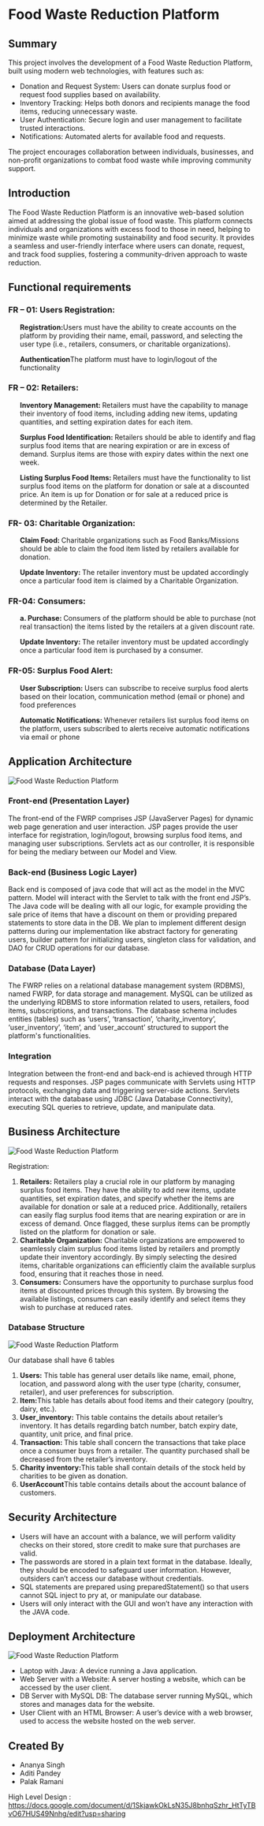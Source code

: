 <h1> Food Waste Reduction Platform </h1>

<h2>Summary</h2>
This project involves the development of a Food Waste Reduction Platform, built using modern web technologies, with features such as:

<ul>
  <li>Donation and Request System: Users can donate surplus food or request food supplies based on availability.</li>
  <li>Inventory Tracking: Helps both donors and recipients manage the food items, reducing unnecessary waste.</li>
  <li>User Authentication: Secure login and user management to facilitate trusted interactions.</li>
  <li>Notifications: Automated alerts for available food and requests.</li>
</ul>
The project encourages collaboration between individuals, businesses, and non-profit organizations to combat food waste while improving community support.

<h2>Introduction</h2>
The Food Waste Reduction Platform is an innovative web-based solution aimed at addressing the global issue of food waste. This platform connects individuals and organizations with excess food to those in need, helping to minimize waste while promoting sustainability and food security. It provides a seamless and user-friendly interface where users can donate, request, and track food supplies, fostering a community-driven approach to waste reduction.

<h2>Functional requirements</h2>

<h3>FR – 01: Users Registration:</h3>
<ul><strong>Registration:</strong>Users must have the ability to create accounts on the platform by providing their name, email, password, and selecting the user type (i.e., retailers, consumers, or charitable organizations).</ul>
<ul><strong>Authentication</strong>The platform must have to login/logout of the functionality</ul>

<h3>FR – 02: Retailers:</h3>
<ul><strong>Inventory Management: </strong>Retailers must have the capability to manage their inventory of food items, including adding new items, updating quantities, and setting expiration dates for each item.</ul>
<ul><strong>Surplus Food Identification: </strong>Retailers should be able to identify and flag surplus food items that are nearing expiration or are in excess of demand. Surplus items are those with expiry dates within the next one week.</ul>
<ul><strong>Listing Surplus Food Items: </strong>Retailers must have the functionality to list surplus food items on the platform for donation or sale at a discounted price. An item is up for Donation or for sale at a reduced price is determined by the Retailer.</ul>

<h3>FR- 03: Charitable Organization:</h3>
<ul><strong>Claim Food: </strong>Charitable organizations such as Food Banks/Missions should be able to claim the food item listed by retailers available for donation.</ul>
<ul><strong>Update Inventory: </strong>The retailer inventory must be updated accordingly once a particular food item is claimed by a Charitable Organization.</ul>

<h3>FR-04: Consumers:</h3>
<ul><strong>a. Purchase: </strong>Consumers of the platform should be able to purchase (not real transaction) the items listed by the retailers at a given discount rate.</ul>
<ul><strong>Update Inventory: </strong>The retailer inventory must be updated accordingly once a particular food item is purchased by a consumer.</ul>

<h3>FR-05: Surplus Food Alert:</h3>
<ul><strong>User Subscription: </strong>Users can subscribe to receive surplus food alerts based on their location, communication method (email or phone) and food preferences</ul>
<ul><strong>Automatic Notifications: </strong>Whenever retailers list surplus food items on the platform, users subscribed to alerts receive automatic notifications via email or phone</ul>

<h2>Application Architecture</h2>

![Food Waste Reduction Platform](README/Diagram02.jpg)

<h3>Front-end (Presentation Layer)</h3>
The front-end of the FWRP comprises JSP (JavaServer Pages) for dynamic web page generation and user interaction.
JSP pages provide the user interface for registration, login/logout, browsing surplus food items, and managing user subscriptions.
Servlets act as our controller, it is responsible for being the mediary between our Model and View.

<h3>Back-end (Business Logic Layer)</h3>
Back end is composed of java code that will act as the model in the MVC pattern. 
Model will interact with the Servlet to talk with the front end JSP’s.
The Java code will be dealing with all our logic, for example providing the sale price of items that have a discount on them or providing prepared statements to store data in the DB.
We plan to implement different design patterns during our implementation like abstract factory for generating users, builder pattern for initializing users, singleton class for validation, and DAO for CRUD operations for our database.

<h3>Database (Data Layer)</h3>
The FWRP relies on a relational database management system (RDBMS), named FWRP, for data storage and management.
MySQL can be utilized as the underlying RDBMS to store information related to users, retailers, food items, subscriptions, and transactions.
The database schema includes entities (tables) such as ‘users’, ‘transaction’, ‘charity_inventory’, ‘user_inventory’, ‘item’, and ‘user_account’ structured to support the platform's functionalities.

<h3>Integration</h3>
Integration between the front-end and back-end is achieved through HTTP requests and responses.
JSP pages communicate with Servlets using HTTP protocols, exchanging data and triggering server-side actions.
Servlets interact with the database using JDBC (Java Database Connectivity), executing SQL queries to retrieve, update, and manipulate data.

<h2>Business Architecture</h2>

![Food Waste Reduction Platform](README/Diagram01.jpg)

Registration:
<ol>
  <li><strong>Retailers:</strong> Retailers play a crucial role in our platform by managing surplus food items. They have the ability to add new items, update quantities, set expiration dates, and specify whether the items are available for donation or sale at a reduced price. Additionally, retailers can easily flag surplus food items that are nearing expiration or are in excess of demand. Once flagged, these surplus items can be promptly listed on the platform for donation or sale.</li>
  <li><strong>Charitable Organization:</strong> Charitable organizations are empowered to seamlessly claim surplus food items listed by retailers and promptly update their inventory accordingly. By simply selecting the desired items, charitable organizations can efficiently claim the available surplus food, ensuring that it reaches those in need.</li>
  <li><strong>Consumers:</strong> Consumers have the opportunity to purchase surplus food items at discounted prices through this system. By browsing the available listings, consumers can easily identify and select items they wish to purchase at reduced rates.</li>
</ol>

<h3>Database Structure</h3>

![Food Waste Reduction Platform](README/Diagram03.jpg)

Our database shall have 6 tables
<ol>
    <li><strong>Users:</strong> This table has general user details like name, email, phone, location, and password along with the user type (charity, consumer, retailer), and user preferences for subscription.</li> 
    <li><strong>Item:</strong>This table has details about food items and their category (poultry, dairy, etc.).</li>
    <li><strong>User_inventory:</strong> This table contains the details about retailer’s inventory. It has details regarding batch number, batch expiry date, quantity, unit price, and final price.</li>
    <li><strong>Transaction: </strong>This table shall concern the transactions that take place once a consumer buys from a retailer. The quantity purchased shall be decreased from the retailer’s inventory.</li>
    <li><strong>Charity inventory:</strong>This table shall contain details of the stock held by charities to be given as donation.</li>
    <li><strong>UserAccount</strong>This table contains details about the account balance of customers.</li>
</ol>

<h2>Security Architecture </h2>
<ul>
  <li>Users will have an account with a balance, we will perform validity checks on their stored, store credit to make sure that purchases are valid.</li>
  <li>The passwords are stored in a plain text format in the database. Ideally, they should be encoded to safeguard user information. However, outsiders can’t access our database without credentials.</li>
  <li>SQL statements are prepared using preparedStatement() so that users cannot SQL inject to pry at, or manipulate our database.</li>
  <li>Users will only interact with the GUI and won’t have any interaction with the JAVA code.</li>
</ul>

<h2>Deployment Architecture</h2>

![Food Waste Reduction Platform](README/Diagram04.jpg)

<ul>
  <li>Laptop with Java: A device running a Java application.</li>
  <li>Web Server with a Website: A server hosting a website, which can be accessed by the user client.</li>
  <li>DB Server with MySQL DB: The database server running MySQL, which stores and manages data for the website.</li>
  <li>User Client with an HTML Browser: A user’s device with a web browser, used to access the website hosted on the web server.</li>
</ul>



<h2>Created By</h2> 
<ul>
  <li>Ananya Singh</li>
  <li>Aditi Pandey</li>
  <li>Palak Ramani</li>
</ul>

High Level Design : 
https://docs.google.com/document/d/1SkjawkOkLsN35J8bnhqSzhr_HtTyTBvO67HUS49Nnhg/edit?usp=sharing


